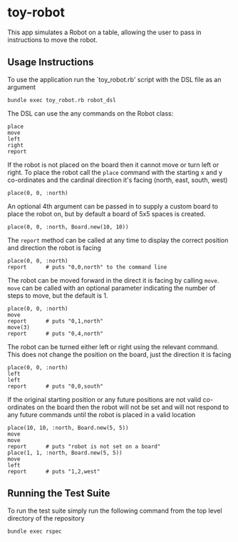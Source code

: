 # toy-robot
This app simulates a Robot on a table, allowing the user to pass in instructions to move the robot.

Usage Instructions
------------------

To use the application run the `toy_robot.rb' script with the DSL file as an argument

    bundle exec toy_robot.rb robot_dsl

The DSL can use the any commands on the Robot class:

    place
    move
    left
    right
    report

If the robot is not placed on the board then it cannot move or turn left or right. To place the robot call
the `place` command with the starting x and y co-ordinates and the cardinal direction it's facing (north, 
east, south, west)

    place(0, 0, :north)

An optional 4th argument can be passed in to supply a custom board to place the robot on, but by default
a board of 5x5 spaces is created.

    place(0, 0, :north, Board.new(10, 10))

The `report` method can be called at any time to display the correct position and direction the robot is facing

    place(0, 0, :north)
    report      # puts "0,0,north" to the command line

The robot can be moved forward in the direct it is facing by calling `move`. `move` can be called with 
an optional parameter indicating the number of steps to move, but the default is 1.

    place(0, 0, :north)
    move    
    report      # puts "0,1,north"
    move(3)
    report      # puts "0,4,north"

The robot can be turned either left or right using the relevant command. This does not change the position
on the board, just the direction it is facing

    place(0, 0, :north)
    left 
    left
    report      # puts "0,0,south" 

If the original starting position or any future positions are not valid co-ordinates on the board then
the robot will not be set and will not respond to any future commands until the robot is placed in a
valid location

    place(10, 10, :north, Board.new(5, 5))
    move
    move
    report      # puts "robot is not set on a board"
    place(1, 1, :north, Board.new(5, 5))
    move
    left
    report      # puts "1,2,west"

Running the Test Suite
----------------------
To run the test suite simply run the following command from the top level directory of the repository

    bundle exec rspec

